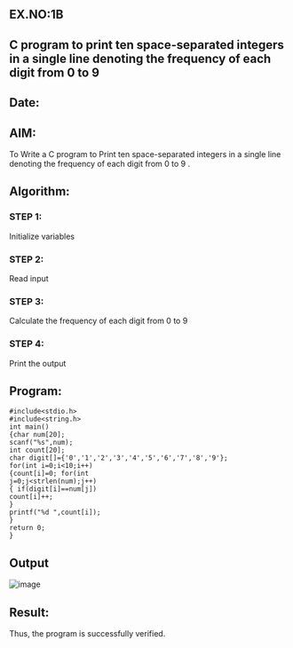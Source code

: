 ## EX.NO:1B
##  C program to print ten space-separated integers in a single line denoting the frequency of each digit from 0 to 9
## Date:
## AIM:
To Write a C program to Print ten space-separated integers in a single line denoting the frequency of each digit from 0 to 9 .
## Algorithm:
### STEP 1:
Initialize variables
### STEP 2:
Read input
### STEP 3:
Calculate the frequency of each digit from 0 to 9
### STEP 4:
Print the output
## Program:
```
#include<stdio.h> 
#include<string.h> 
int main()
{char num[20]; 
scanf("%s",num);
int count[20];
char digit[]={'0','1','2','3','4','5','6','7','8','9'};
for(int i=0;i<10;i++)
{count[i]=0; for(int 
j=0;j<strlen(num);j++)
{ if(digit[i]==num[j])
count[i]++;
}
printf("%d ",count[i]);
}
return 0;
}

```
## Output
![image](https://github.com/Yogabharathi3/1/assets/118899387/3209016f-f73a-4558-8683-c16cf04430fb)

## Result:
Thus, the program is successfully verified.

